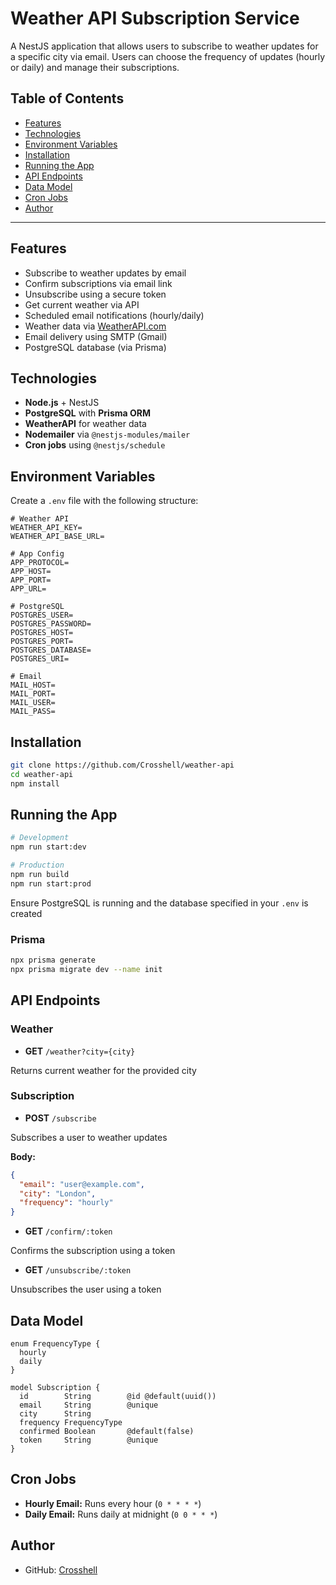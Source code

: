 # Weather API Subscription Service

A NestJS application that allows users to subscribe to weather updates for a specific city via email. Users can choose the frequency of updates (hourly or daily) and manage their subscriptions.

## Table of Contents

- [Features](#Features)
- [Technologies](#Technologies)
- [Environment Variables](#Environment-Variables)
- [Installation](#Installation)
- [Running the App](#Running-the-App)
- [API Endpoints](#API-Endpoints)
- [Data Model](#Data-Model)
- [Cron Jobs](#Cron-Jobs)
- [Author](#Author)

---

## Features

- Subscribe to weather updates by email
- Confirm subscriptions via email link
- Unsubscribe using a secure token
- Get current weather via API
- Scheduled email notifications (hourly/daily)
- Weather data via [WeatherAPI.com](https://www.weatherapi.com/)
- Email delivery using SMTP (Gmail)
- PostgreSQL database (via Prisma)

## Technologies

- <b>Node.js</b> + NestJS
- <b>PostgreSQL</b> with <b>Prisma ORM</b>
- <b>WeatherAPI</b> for weather data
- <b>Nodemailer</b> via `@nestjs-modules/mailer`
- <b>Cron jobs</b> using `@nestjs/schedule`

## Environment Variables
Create a `.env` file with the following structure:

```dotenv
# Weather API
WEATHER_API_KEY=
WEATHER_API_BASE_URL=

# App Config
APP_PROTOCOL=
APP_HOST=
APP_PORT=
APP_URL=

# PostgreSQL
POSTGRES_USER=
POSTGRES_PASSWORD=
POSTGRES_HOST=
POSTGRES_PORT=
POSTGRES_DATABASE=
POSTGRES_URI=

# Email
MAIL_HOST=
MAIL_PORT=
MAIL_USER=
MAIL_PASS=
```

## Installation
```bash
git clone https://github.com/Crosshell/weather-api
cd weather-api
npm install
```

## Running the App
```bash
# Development
npm run start:dev

# Production
npm run build
npm run start:prod

```
Ensure PostgreSQL is running and the database specified in your `.env` is created

### Prisma
```bash
npx prisma generate
npx prisma migrate dev --name init
```

## API Endpoints
### Weather
- <b>GET</b> `/weather?city={city}`

Returns current weather for the provided city

### Subscription
- <b>POST</b> `/subscribe`

Subscribes a user to weather updates

<b>Body:</b>
```json
{
  "email": "user@example.com",
  "city": "London",
  "frequency": "hourly"
}
```

- <b>GET</b> `/confirm/:token`

Confirms the subscription using a token

- <b>GET</b> `/unsubscribe/:token`

Unsubscribes the user using a token

## Data Model
```prisma
enum FrequencyType {
  hourly
  daily
}

model Subscription {
  id        String        @id @default(uuid())
  email     String        @unique
  city      String
  frequency FrequencyType
  confirmed Boolean       @default(false)
  token     String        @unique
}
```

## Cron Jobs

- <b>Hourly Email:</b> Runs every hour (`0 * * * *`)
- <b>Daily Email:</b> Runs daily at midnight (`0 0 * * *`)

## Author
- GitHub: [Crosshell](https://github.com/Crosshell)
